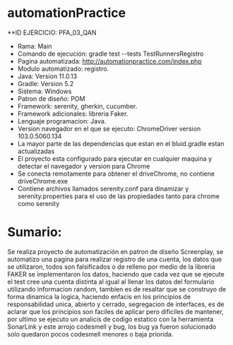 # automationPractice

**ID EJERCICIO: PFA_03_QAN
- Rama: Main
- Comando de ejecución: gradle test --tests TestRunnersRegistro
- Pagina automatizada: http://automationpractice.com/index.php
- Modulo automatizado: registro.
- Java: Version 11.0.13
- Gradle: Version 5.2
- Sistema: Windows
- Patron de diseño: POM
- Framework: serenity, gherkin, cucumber.
- Framework adicionales: libreria Faker.
- Lenguaje programacion: Java.
- Version navegador en el que se ejecuto: ChromeDriver version 103.0.5060.134
- La mayor parte de las dependencias que estan en el bluid.gradle estan actualizadas
- El proyecto esta configurado para ejecutar en cualquier maquina y detectar el navegador y version para Chrome
- Se conecta remotamente para obtener el driveChrome, no contiene driveChrome.exe
- Contiene  archivos llamados serenity.conf para dinamizar y serenity.properties para el uso de las propiedades tanto para chrome como serenity  

# Sumario:
Se realiza proyecto de automatización en patron de diseño Screenplay, se automatizo una pagina para realizar registro de una cuenta, los datos que se utilizaron, todos son falsificados o de relleno por medio de la libreria FAKER se implementaron los datos, haciendo que cada vez que se ejecute el test cree una cuenta distinta al igual al llenar los datos del formulario utilizando informacion random, tambien es de resaltar que se construyo de forma dinamica la logica, haciendo enfacis en los principios de responsabilidad unica, abierto y cerrado, segregacion de interfaces, es de aclarar que los principios son faciles de aplicar pero dificiles de mantener, por ultimo se ejecuto un analicis de codigo estatico con la herramienta SonarLink y este arrojo codesmell y bug, los bug ya fueron solucionado solo quedaron pocos codesmell menores o baja priorida.